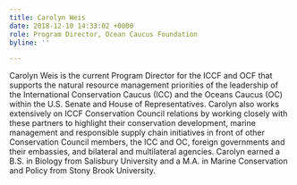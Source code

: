 ```yaml
---
title: Carolyn Weis
date: 2018-12-10 14:33:02 +0000
role: Program Director, Ocean Caucus Foundation
byline: ''

---
```

Carolyn Weis is the current Program Director for the ICCF and OCF that supports the natural resource management priorities of the leadership of the International Conservation Caucus (ICC) and the Oceans Caucus (OC) within the U.S. Senate and House of Representatives. Carolyn also works extensively on ICCF Conservation Council relations by working closely with these partners to highlight their conservation development, marine management and responsible supply chain initiatives in front of other Conservation Council members, the ICC and OC, foreign governments and their embassies, and bilateral and multilateral agencies. Carolyn earned a B.S. in Biology from Salisbury University and a M.A. in Marine Conservation and Policy from Stony Brook University.